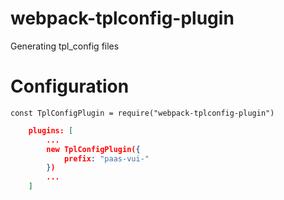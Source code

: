 # webpack-tplconfig-plugin
Generating tpl_config files

# Configuration

```
const TplConfigPlugin = require("webpack-tplconfig-plugin")
```

```json
    plugins: [
        ...
        new TplConfigPlugin({
            prefix: "paas-vui-"
        })
        ...
    ]
```